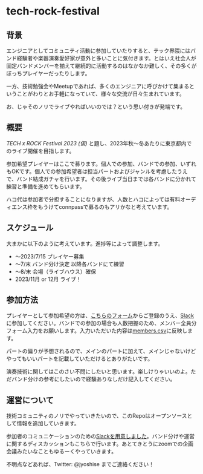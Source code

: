 # tech-rock-festival

## 背景

エンジニアとしてコミュニティ活動に参加していたりすると、テック界隈にはバンド経験者や楽器演奏愛好家が意外と多いことに気付きます。とはいえ社会人が固定バンドメンバーを揃えて継続的に活動するのはなかなか難しく、その多くがぼっちプレイヤーだったりします。

一方、技術勉強会やMeetupであれば、多くのエンジニアに呼びかけて集まるということがわりとお手軽になっていて、様々な交流が日々生まれています。

お、じゃそのノリでライブやればいいのでは？という思い付きが発端です。


## 概要

*TECH x ROCK Festival 2023 (仮)* と題し、2023年秋～冬あたりに東京都内でのライブ開催を目指します。

参加希望プレイヤーはここで募ります。個人での参加、バンドでの参加、いずれもOKです。個人での参加希望者は担当パートおよびジャンルを考慮したうえで、バンド結成ガチャを行います。その後ライブ当日までは各バンドに分かれて練習と準備を進めてもらいます。

ハコ代は参加者で分担することになりますが、人数とハコによっては有料オーディエンス枠をもうけてconnpassで募るのもアリかなと考えています。

## スケジュール

大まかに以下のように考えています。進捗等によって調整します。

- ～2023/7/15 プレイヤー募集
- ～7/末 バンド分け決定 以降各バンドにて練習
- ～8/末 会場（ライブハウス）確保
- 2023/11月 or 12月 ライブ！

## 参加方法

プレイヤーとして参加希望の方は、[こちらのフォーム](https://forms.gle/r6Xj5TkgbiA6Q6p17)からご登録のうえ、[Slack](https://join.slack.com/t/tech-rock-festival/shared_invite/zt-1xn965b53-Tn0b2gdHUlh03rrV489bmg)に参加してください。バンドでの参加の場合も人数把握のため、メンバー全員分フォーム入力をお願いします。入力いただいた内容は[members.csv](members.csv)に反映します。

パートの偏りが予想されるので、メインのパートに加えて、メインじゃないけどやってもいいパートを記載していただけるとありがたいです。

演奏技術に関してはこのさい不問にしたいと思います。楽しけりゃいいのよ。ただバンド分けの参考にしたいので経験ありなしだけ記入してください。

## 運営について

技術コミュニティのノリでやっていきたいので、このRepoはオープンソースとして情報を追加していきます。

参加者のコミュニケーションのための[Slackを用意しました](https://join.slack.com/t/tech-rock-festival/shared_invite/zt-1xn965b53-Tn0b2gdHUlh03rrV489bmg)。バンド分けや運営に関するディスカッションもこちらで行います。あとてきとうにzoomでの企画会議みたいなこともゆるーくやっていきます。

不明点などあれば、Twitter: @jyoshise までご連絡ください！
